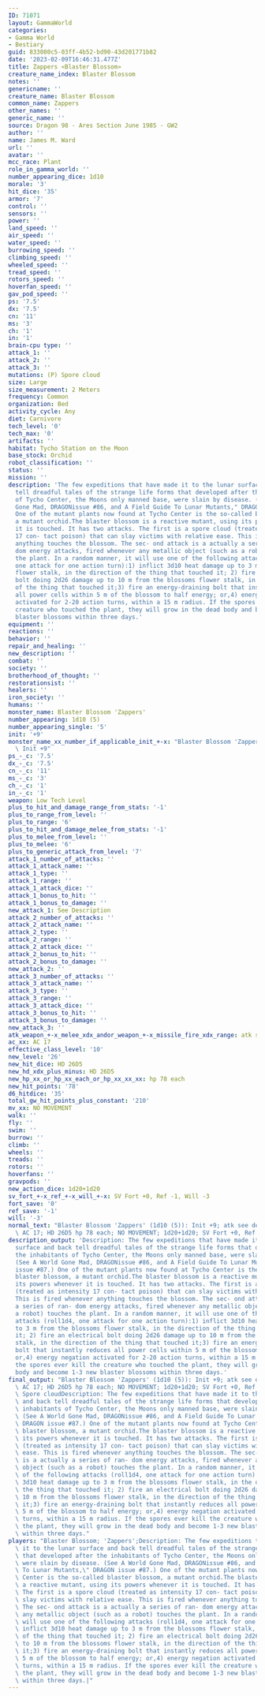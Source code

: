 ```yaml
---
ID: 71071
layout: GammaWorld
categories:
- Gamma World
- Bestiary
guid: 833080c5-03ff-4b52-bd90-43d201771b82
date: '2023-02-09T16:46:31.477Z'
title: Zappers «Blaster Blossom»
creature_name_index: Blaster Blossom
notes: ''
genericname: ''
creature_name: Blaster Blossom
common_name: Zappers
other_names: ''
generic_name: ''
source: Dragon 98 - Ares Section June 1985 - GW2
author: ''
name: James M. Ward
url: ''
avatar: ''
mcc_race: Plant
role_in_gamma_world: ''
number_appearing_dice: 1d10
morale: '3'
hit_dice: '35'
armor: '7'
control: ''
sensors: ''
power: ''
land_speed: ''
air_speed: ''
water_speed: ''
burrowing_speed: ''
climbing_speed: ''
wheeled_speed: ''
tread_speed: ''
rotors_speed: ''
hoverfan_speed: ''
gav_pod_speed: ''
ps: '7.5'
dx: '7.5'
cn: '11'
ms: '3'
ch: '1'
in: '1'
brain-cpu type: ''
attack_1: ''
attack_2: ''
attack_3: ''
mutations: (P) Spore cloud
size: Large
size_measurement: 2 Meters
frequency: Common
organization: Bed
activity_cycle: Any
diet: Carnivore
tech_level: '0'
tech_max: '0'
artifacts: ''
habitat: Tycho Station on the Moon
base_stock: Orchid
robot_classification: ''
status: ''
mission: ''
description: 'The few expeditions that have made it to the lunar surface and back
  tell dreadful tales of the strange life forms that developed after the inhabitants
  of Tycho Center, the Moons only manned base, were slain by disease. (See A World
  Gone Mad, DRAGONissue #86, and A Field Guide To Lunar Mutants," DRAGON issue #87.)
  One of the mutant plants now found at Tycho Center is the so-called blaster blossom,
  a mutant orchid.The blaster blossom is a reactive mutant, using its powers whenever
  it is touched. It has two attacks. The first is a spore cloud (treated as intensity
  17 con- tact poison) that can slay victims with relative ease. This is fired whenever
  anything touches the blossom. The sec- ond attack is a actually a series of ran-
  dom energy attacks, fired whenever any metallic object (such as a robot) touches
  the plant. In a random manner, it will use one of the following attacks (roll1d4,
  one attack for one action turn):1) inflict 3d10 heat damage up to 3 m from the blossoms
  flower stalk, in the direction of the thing that touched it; 2) fire an electrical
  bolt doing 2d26 damage up to 10 m from the blossoms flower stalk, in the direction
  of the thing that touched it;3) fire an energy-draining bolt that instantly reduces
  all power cells within 5 m of the blossom to half energy; or,4) energy negation
  activated for 2-20 action turns, within a 15 m radius. If the spores ever kill the
  creature who touched the plant, they will grow in the dead body and become 1-3 new
  blaster blossoms within three days.'
equipment: ''
reactions: ''
behavior: ''
repair_and_healing: ''
new_description: ''
combat: ''
society: ''
brotherhood_of_thought: ''
restorationsist: ''
healers: ''
iron_society: ''
humans: ''
monster_name: Blaster Blossom 'Zappers'
number_appearing: 1d10 (5)
number_appearing_single: '5'
init: '+9'
monster_name_xx_number_if_applicable_init_+-x: "Blaster Blossom 'Zappers' (1d10 (5)):\
  \ Init +9"
ps_-_c: '7.5'
dx_-_c: '7.5'
cn_-_c: '11'
ms_-_c: '3'
ch_-_c: '1'
in_-_c: '1'
weapon: Low Tech Level
plus_to_hit_and_damage_range_from_stats: '-1'
plus_to_range_from_level: ''
plus_to_range: '6'
plus_to_hit_and_damage_melee_from_stats: '-1'
plus_to_melee_from_level: ''
plus_to_melee: '6'
plus_to_generic_attack_from_level: '7'
attack_1_number_of_attacks: ''
attack_1_attack_name: ''
attack_1_type: ''
attack_1_range: ''
attack_1_attack_dice: ''
attack_1_bonus_to_hit: ''
attack_1_bonus_to_damage: ''
new_attack_1: See Description
attack_2_number_of_attacks: ''
attack_2_attack_name: ''
attack_2_type: ''
attack_2_range: ''
attack_2_attack_dice: ''
attack_2_bonus_to_hit: ''
attack_2_bonus_to_damage: ''
new_attack_2: ''
attack_3_number_of_attacks: ''
attack_3_attack_name: ''
attack_3_type: ''
attack_3_range: ''
attack_3_attack_dice: ''
attack_3_bonus_to_hit: ''
attack_3_bonus_to_damage: ''
new_attack_3: ''
atk_weapon_+-x_melee_xdx_andor_weapon_+-x_missile_fire_xdx_range: atk see description
ac_xx: AC 17
effective_class_level: '10'
new_level: '26'
new_hit_dice: HD 26D5
new_hd_xdx_plus_minus: HD 26D5
new_hp_xx_or_hp_xx_each_or_hp_xx_xx_xx: hp 78 each
new_hit_points: '78'
d6_hitdice: '35'
total_gw_hit_points_plus_constant: '210'
mv_xx: NO MOVEMENT
walk: ''
fly: ''
swim: ''
burrow: ''
climb: ''
wheels: ''
treads: ''
rotors: ''
hoverfans: ''
gravpods: ''
new_action_dice: 1d20+1d20
sv_fort_+-x_ref_+-x_will_+-x: SV Fort +0, Ref -1, Will -3
fort_save: '0'
ref_save: '-1'
will: '-3'
normal_text: "Blaster Blossom 'Zappers' (1d10 (5)): Init +9; atk see description;\
  \ AC 17; HD 26D5 hp 78 each; NO MOVEMENT; 1d20+1d20; SV Fort +0, Ref -1, Will -3"
description_output: 'Description: The few expeditions that have made it to the lunar
  surface and back tell dreadful tales of the strange life forms that developed after
  the inhabitants of Tycho Center, the Moons only manned base, were slain by disease.
  (See A World Gone Mad, DRAGONissue #86, and A Field Guide To Lunar Mutants," DRAGON
  issue #87.) One of the mutant plants now found at Tycho Center is the so-called
  blaster blossom, a mutant orchid.The blaster blossom is a reactive mutant, using
  its powers whenever it is touched. It has two attacks. The first is a spore cloud
  (treated as intensity 17 con- tact poison) that can slay victims with relative ease.
  This is fired whenever anything touches the blossom. The sec- ond attack is a actually
  a series of ran- dom energy attacks, fired whenever any metallic object (such as
  a robot) touches the plant. In a random manner, it will use one of the following
  attacks (roll1d4, one attack for one action turn):1) inflict 3d10 heat damage up
  to 3 m from the blossoms flower stalk, in the direction of the thing that touched
  it; 2) fire an electrical bolt doing 2d26 damage up to 10 m from the blossoms flower
  stalk, in the direction of the thing that touched it;3) fire an energy-draining
  bolt that instantly reduces all power cells within 5 m of the blossom to half energy;
  or,4) energy negation activated for 2-20 action turns, within a 15 m radius. If
  the spores ever kill the creature who touched the plant, they will grow in the dead
  body and become 1-3 new blaster blossoms within three days.'
final_output: "Blaster Blossom 'Zappers' (1d10 (5)): Init +9; atk see description;\
  \ AC 17; HD 26D5 hp 78 each; NO MOVEMENT; 1d20+1d20; SV Fort +0, Ref -1, Will -3(P)\
  \ Spore cloudDescription: The few expeditions that have made it to the lunar surface\
  \ and back tell dreadful tales of the strange life forms that developed after the\
  \ inhabitants of Tycho Center, the Moons only manned base, were slain by disease.\
  \ (See A World Gone Mad, DRAGONissue #86, and A Field Guide To Lunar Mutants,\"\
  \ DRAGON issue #87.) One of the mutant plants now found at Tycho Center is the so-called\
  \ blaster blossom, a mutant orchid.The blaster blossom is a reactive mutant, using\
  \ its powers whenever it is touched. It has two attacks. The first is a spore cloud\
  \ (treated as intensity 17 con- tact poison) that can slay victims with relative\
  \ ease. This is fired whenever anything touches the blossom. The sec- ond attack\
  \ is a actually a series of ran- dom energy attacks, fired whenever any metallic\
  \ object (such as a robot) touches the plant. In a random manner, it will use one\
  \ of the following attacks (roll1d4, one attack for one action turn):1) inflict\
  \ 3d10 heat damage up to 3 m from the blossoms flower stalk, in the direction of\
  \ the thing that touched it; 2) fire an electrical bolt doing 2d26 damage up to\
  \ 10 m from the blossoms flower stalk, in the direction of the thing that touched\
  \ it;3) fire an energy-draining bolt that instantly reduces all power cells within\
  \ 5 m of the blossom to half energy; or,4) energy negation activated for 2-20 action\
  \ turns, within a 15 m radius. If the spores ever kill the creature who touched\
  \ the plant, they will grow in the dead body and become 1-3 new blaster blossoms\
  \ within three days."
players: "Blaster Blossom; 'Zappers';Description: The few expeditions that have made\
  \ it to the lunar surface and back tell dreadful tales of the strange life forms\
  \ that developed after the inhabitants of Tycho Center, the Moons only manned base,\
  \ were slain by disease. (See A World Gone Mad, DRAGONissue #86, and A Field Guide\
  \ To Lunar Mutants,\" DRAGON issue #87.) One of the mutant plants now found at Tycho\
  \ Center is the so-called blaster blossom, a mutant orchid.The blaster blossom is\
  \ a reactive mutant, using its powers whenever it is touched. It has two attacks.\
  \ The first is a spore cloud (treated as intensity 17 con- tact poison) that can\
  \ slay victims with relative ease. This is fired whenever anything touches the blossom.\
  \ The sec- ond attack is a actually a series of ran- dom energy attacks, fired whenever\
  \ any metallic object (such as a robot) touches the plant. In a random manner, it\
  \ will use one of the following attacks (roll1d4, one attack for one action turn):1)\
  \ inflict 3d10 heat damage up to 3 m from the blossoms flower stalk, in the direction\
  \ of the thing that touched it; 2) fire an electrical bolt doing 2d26 damage up\
  \ to 10 m from the blossoms flower stalk, in the direction of the thing that touched\
  \ it;3) fire an energy-draining bolt that instantly reduces all power cells within\
  \ 5 m of the blossom to half energy; or,4) energy negation activated for 2-20 action\
  \ turns, within a 15 m radius. If the spores ever kill the creature who touched\
  \ the plant, they will grow in the dead body and become 1-3 new blaster blossoms\
  \ within three days.|"
---
```

</br>